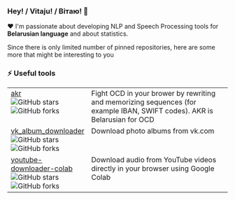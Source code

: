 ### Hey! / Vitaju! / Вітаю! 👋

:hearts: I'm passionate about developing NLP and Speech Processing tools for **Belarusian language** and about statistics.

Since there is only limited number of pinned repositories, here are some more that might be interesting to you

### ⚡️ Useful tools
<table>

  <tr>
    <td valign="top" width="30%">
      <a href="https://github.com/navalnica/akr">akr</a><br>
      <img alt="GitHub stars" src="https://img.shields.io/github/stars/navalnica/akr?style=flat&label=%E2%AD%90%EF%B8%8F%20stars&labelColor=ffffff&color=ffff00">
      <img alt="GitHub forks" src="https://img.shields.io/github/forks/navalnica/akr?style=flat&label=%F0%9F%94%80%20forks&labelColor=ffffff&color=ffff00">
    </td>
    <td valign="top" width="80%">Fight OCD in your brower by rewriting and memorizing sequences (for example IBAN, SWIFT codes). AKR is Belarusian for OCD</td>
  </tr>

  <tr>
    <td valign="top" width="30%">
      <a href="https://github.com/navalnica/vk_album_downloader">vk_album_downloader</a><br>
      <img alt="GitHub stars" src="https://img.shields.io/github/stars/navalnica/vk_album_downloader?style=flat&label=%E2%AD%90%EF%B8%8F%20stars&labelColor=ffffff&color=ffff00">
      <img alt="GitHub forks" src="https://img.shields.io/github/forks/navalnica/vk_album_downloader?style=flat&label=%F0%9F%94%80%20forks&labelColor=ffffff&color=ffff00">
    </td>
    <td valign="top" width="80%">Download photo albums from vk.com</td>
  </tr>

  <tr>
    <td valign="top" width="30%">
      <a href="https://github.com/navalnica/youtube-downloader-colab">youtube-downloader-colab</a><br>
      <img alt="GitHub stars" src="https://img.shields.io/github/stars/navalnica/youtube-downloader-colab?style=flat&label=%E2%AD%90%EF%B8%8F%20stars&labelColor=ffffff&color=ffff00">
      <img alt="GitHub forks" src="https://img.shields.io/github/forks/navalnica/youtube-downloader-colab?style=flat&label=%F0%9F%94%80%20forks&labelColor=ffffff&color=ffff00">
    </td>
    <td valign="top" width="80%">Download audio from YouTube videos directly in your browser using Google Colab</td>
  </tr>

</table>

